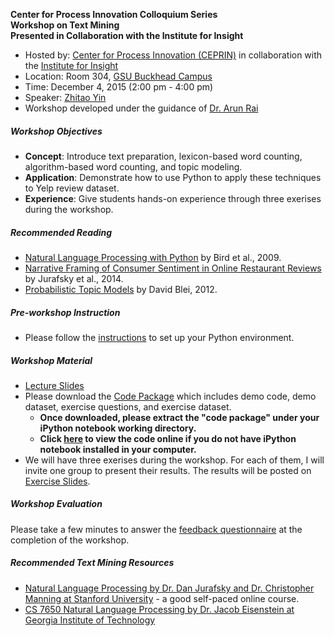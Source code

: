 **Center for Process Innovation Colloquium Series                        
Workshop on Text Mining                       
Presented in Collaboration with the Institute for Insight**


+ Hosted by: [Center for Process Innovation (CEPRIN)](http://ceprin.org/WP/) in collaboration with the [Institute for Insight](http://insight.gsu.edu/)
+ Location: Room 304, [GSU Buckhead Campus](http://robinson.gsu.edu/about/facilities/)
+ Time: December 4, 2015 (2:00 pm - 4:00 pm)
+ Speaker: [Zhitao Yin](http://zhitaoyin.com)
+ Workshop developed under the guidance of [Dr. Arun Rai](http://arunrai.us)

##### Workshop Objectives

 + **Concept**: Introduce text preparation, lexicon-based word counting, algorithm-based word counting, and topic modeling.
 + **Application**: Demonstrate how to use Python to apply these techniques to Yelp review dataset.
 + **Experience**: Give students hands-on experience through three exerises during the workshop.

##### Recommended Reading
+ [Natural Language Processing with Python](http://victoria.lviv.ua/html/fl5/NaturalLanguageProcessingWithPython.pdf) by Bird et al., 2009.
+ [Narrative Framing of Consumer Sentiment in Online Restaurant Reviews](http://firstmonday.org/ojs/index.php/fm/article/view/4944/3863) by Jurafsky et al., 2014.
+ [Probabilistic Topic Models](http://www.cs.princeton.edu/~blei/papers/Blei2012.pdf) by David Blei, 2012.

##### Pre-workshop Instruction

+ Please follow the [instructions](Instruction.md) to set up your Python environment.


##### Workshop Material

+ [Lecture Slides](http://bit.do/lectureslides)
+ Please download the [Code Package](http://bit.do/codepackage) which includes demo code, demo dataset, exercise questions, and exercise dataset.
  + **Once downloaded, please extract the "code package" under your iPython notebook working directory.**
  + **Click [here](http://bit.do/onlinecode) to view the code online if you do not have iPython notebook installed in your computer.**
+ We will have three exerises during the workshop. For each of them, I will invite one group to present their results. The results will be posted on [Exercise Slides](http://bit.do/projectslides).

##### Workshop Evaluation

Please take a few minutes to answer the [feedback questionnaire](https://gsu.qualtrics.com/jfe/form/SV_a5G5IOB04dcCGUZ) at the completion of the workshop.

##### Recommended Text Mining Resources
+ [Natural Language Processing by Dr. Dan Jurafsky and Dr. Christopher Manning at Stanford University](https://www.coursera.org/course/nlp) - a good self-paced online course.
+ [CS 7650 Natural Language Processing by Dr. Jacob Eisenstein at Georgia Institute of Technology](https://github.com/jacobeisenstein/gt-nlp-class)


